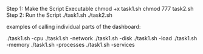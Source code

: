 Step 1: Make the Script Executable
chmod +x task1.sh
chmod 777 task2.sh
Step 2: Run the Script
./task1.sh
./task2.sh

examples of calling individual parts of the dashboard:

./task1.sh -cpu
./task1.sh -network
./task1.sh -disk
./task1.sh -load
./task1.sh -memory
./task1.sh -processes
./task1.sh -services
